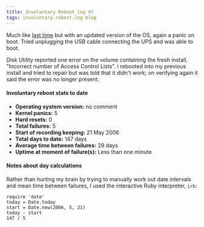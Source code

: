 ```yaml
---
title: Involuntary Reboot log #5
tags: involuntary.reboot.log blog
---
```


Much like [last time]() but with an updated version of the OS, again a panic on boot. Tried unplugging the USB cable connecting the UPS and was able to boot.

Disk Utility reported one error on the volume containing the fresh install, "Incorrect number of Access Control Lists". I rebooted into my previous install and tried to repair but was told that it didn't work; on verifying again it said the error was no longer present.

#### Involuntary reboot stats to date

-   **Operating system version:** no comment
-   **Kernel panics:** 5
-   **Hard resets:** 0
-   **Total failures:** 5
-   **Start of recording keeping:** 21 May 2006
-   **Total days to date:** 147 days
-   **Average time between failures:** 29 days
-   **Uptime at moment of failure(s):** Less than one minute

#### Notes about day calculations

Rather than hurting my brain by trying to manually work out date intervals and mean time between failures, I used the interactive Ruby interpreter, `irb`:

    require 'date'
    today = Date.today
    start = Date.new(2006, 5, 21)
    today - start
    147 / 5
